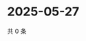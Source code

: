 # 2025-05-27

共 0 条

<!-- BEGIN ZHIHUVIDEO -->
<!-- 最后更新时间 Tue May 27 2025 21:26:47 GMT+0800 (China Standard Time) -->

<!-- END ZHIHUVIDEO -->
